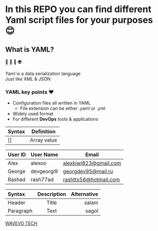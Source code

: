 # In this REPO you can find different Yaml script files for your purposes :blush:

## What is YAML?
:avocado: :kiwi_fruit: :pineapple: :alien:

Yaml is a data serialization language  
Just like XML & JSON

### YAML key points :heart:

- Configuration files all written in YAML
  - File extension can be either .yaml or .yml
- Widely used format
- For different **DevOps** tools & applications

<table>
<thead>
	<tr>
		<th>Syntax</th>
		<th>Definition</th>
	</tr>
</thead>
<tbody>
<tr>
	<td>[]</td>
	<td>Array value</td>
</tr>
</tbody>
</table>

| User ID | User Name  | Email                 |
| ------- | ---------- | --------------------- |
| Alex    | alexoo     | alexkiwi823@gmail.com |
| George  | devgeorgi9 | georgdev95@mail.ru    |
| Rashad  | rash77ad   | rashttx56@hotmail.com |

| Syntax    | Description | Alternative |
| :-------- | :---------: | ----------: |
| Header    |    Title    |       salam |
| Paragraph |    Text     |       sagol |

[WAVEVO TECH][mywebsite]

<!-- Variables -->
[mywebsite]: https://wavevo.com
